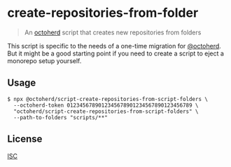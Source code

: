 # create-repositories-from-folder

> An [octoherd](https://github.com/octoherd) script that creates new repositories from folders

This script is specific to the needs of a one-time migration for [@octoherd](https://github.com/octoherd). But it might be a good starting point if you need to create a script to eject a monorepo setup yourself.

## Usage

```
$ npx @octoherd/script-create-repositories-from-script-folders \
  --octoherd-token 0123456789012345678901234567890123456789 \
  "octoherd/script-create-repositories-from-script-folders" \
  --path-to-folders "scripts/**"
```

## License

[ISC](LICENSE.md)
